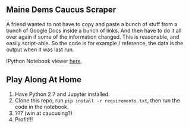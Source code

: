 ## Maine Dems Caucus Scraper
A friend wanted to not have to copy and paste a bunch of stuff from a bunch of Google Docs inside a bunch of links. And then have to do it all over again if some of the information changed. This is reasonable, and easily script-able. So the code is for example / reference, the data is the output when it was last run.

IPython Notebook viewer [here](https://nbviewer.jupyter.org/github/jgysland/maine-dems-caucus-scraper/blob/master/maine-caucus-locations-times.ipynb).

## Play Along At Home

1. Have Python 2.7 and Jupyter installed. 
2. Clone this repo, run `pip install -r requirements.txt`, then run the code in the notebook.
3. ??? (win at caucusing?)
4. Profit!!!

